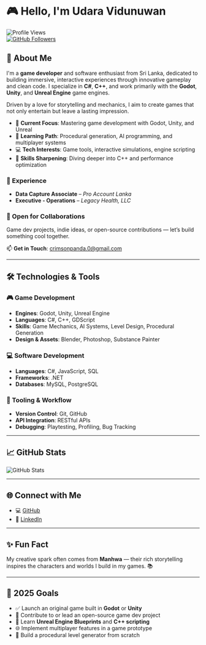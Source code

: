 # 🎮 Hello, I'm Udara Vidunuwan

![Profile Views](https://komarev.com/ghpvc/?username=udaravidunuwan)  
[![GitHub Followers](https://img.shields.io/github/followers/I-TH4UM13L?label=Followers)](https://github.com/I-TH4UM13L)

## 🚀 About Me

I'm a **game developer** and software enthusiast from Sri Lanka, dedicated to building immersive, interactive experiences through innovative gameplay and clean code. I specialize in **C#**, **C++**, and work primarily with the **Godot**, **Unity**, and **Unreal Engine** game engines.

Driven by a love for storytelling and mechanics, I aim to create games that not only entertain but leave a lasting impression.

- 🎯 **Current Focus**: Mastering game development with Godot, Unity, and Unreal  
- 🌱 **Learning Path**: Procedural generation, AI programming, and multiplayer systems  
- 💻 **Tech Interests**: Game tools, interactive simulations, engine scripting  
- 🧠 **Skills Sharpening**: Diving deeper into C++ and performance optimization  

### 💼 Experience
- **Data Capture Associate** – *Pro Account Lanka*  
- **Executive - Operations** – *Legacy Health, LLC*

### 🤝 Open for Collaborations  
Game dev projects, indie ideas, or open-source contributions — let’s build something cool together.

📫 **Get in Touch**: [crimsonpanda.0@gmail.com](mailto:crimsonpanda.0@gmail.com)

---

## 🛠️ Technologies & Tools

### 🎮 Game Development
- **Engines**: Godot, Unity, Unreal Engine  
- **Languages**: C#, C++, GDScript  
- **Skills**: Game Mechanics, AI Systems, Level Design, Procedural Generation  
- **Design & Assets**: Blender, Photoshop, Substance Painter  

### 💻 Software Development
- **Languages**: C#, JavaScript, SQL  
- **Frameworks**: .NET  
- **Databases**: MySQL, PostgreSQL  

### 🔧 Tooling & Workflow
- **Version Control**: Git, GitHub  
- **API Integration**: RESTful APIs  
- **Debugging**: Playtesting, Profiling, Bug Tracking  

---

## 📈 GitHub Stats

![GitHub Stats](https://github-readme-stats.vercel.app/api?username=I-TH4UM13L&show_icons=true&count_private=true&hide=stars&theme=dark)

---

## 🌐 Connect with Me

- 💻 [GitHub](https://github.com/I-TH4UM13L)  
- 💼 [LinkedIn](https://www.linkedin.com/in/udara-vidunuwan-431493210/)

---

## ✨ Fun Fact

My creative spark often comes from **Manhwa** — their rich storytelling inspires the characters and worlds I build in my games. 📚

---

## 🎯 2025 Goals

- ✅ Launch an original game built in **Godot** or **Unity**  
- 🔄 Contribute to or lead an open-source game dev project  
- 🚀 Learn **Unreal Engine Blueprints** and **C++ scripting**  
- 🌐 Implement multiplayer features in a game prototype  
- 🧪 Build a procedural level generator from scratch
